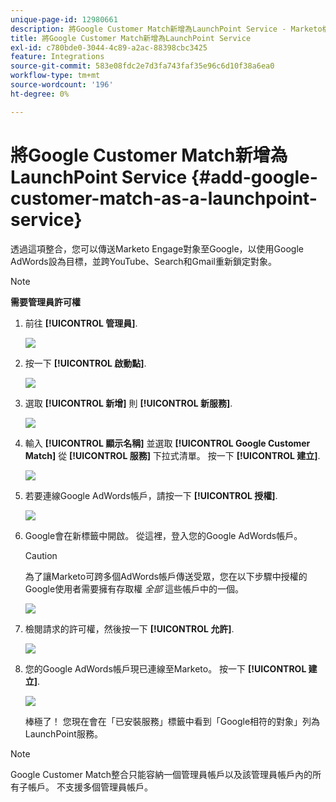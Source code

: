 ```yaml
---
unique-page-id: 12980661
description: 將Google Customer Match新增為LaunchPoint Service - Marketo檔案 — 產品檔案
title: 將Google Customer Match新增為LaunchPoint Service
exl-id: c780bde0-3044-4c89-a2ac-88398cbc3425
feature: Integrations
source-git-commit: 583e08fdc2e7d3fa743faf35e96c6d10f38a6ea0
workflow-type: tm+mt
source-wordcount: '196'
ht-degree: 0%

---
```


# 將Google Customer Match新增為LaunchPoint Service {#add-google-customer-match-as-a-launchpoint-service}

透過這項整合，您可以傳送Marketo Engage對象至Google，以使用Google AdWords設為目標，並跨YouTube、Search和Gmail重新鎖定對象。

>[!NOTE]
>
>**需要管理員許可權**

1. 前往 **[!UICONTROL 管理員]**.

   ![](assets/admin.png)

1. 按一下 **[!UICONTROL 啟動點]**.

   ![](assets/image2014-12-5-14-3a35-3a27.png)

1. 選取 **[!UICONTROL 新增]** 則 **[!UICONTROL 新服務]**.

   ![](assets/image2014-12-5-14-3a37-3a33.png)

1. 輸入 **[!UICONTROL 顯示名稱]** 並選取 **[!UICONTROL Google Customer Match]** 從 **[!UICONTROL 服務]** 下拉式清單。 按一下 **[!UICONTROL 建立]**.

   ![](assets/chooseservice.png)

1. 若要連線Google AdWords帳戶，請按一下 **[!UICONTROL 授權]**.

   ![](assets/authorizeaccount-1.png)

1. Google會在新標籤中開啟。 從這裡，登入您的Google AdWords帳戶。

   >[!CAUTION]
   >
   >為了讓Marketo可跨多個AdWords帳戶傳送受眾，您在以下步驟中授權的Google使用者需要擁有存取權 _全部_ 這些帳戶中的一個。

   ![](assets/chooseaccount.png)

1. 檢閱請求的許可權，然後按一下 **[!UICONTROL 允許]**.

   ![](assets/reviewpermissions.png)

1. 您的Google AdWords帳戶現已連線至Marketo。 按一下 **[!UICONTROL 建立]**.

   ![](assets/authorizesuccess.png)

   棒極了！ 您現在會在「已安裝服務」標籤中看到「Google相符的對象」列為LaunchPoint服務。

>[!NOTE]
>
>Google Customer Match整合只能容納一個管理員帳戶以及該管理員帳戶內的所有子帳戶。 不支援多個管理員帳戶。
